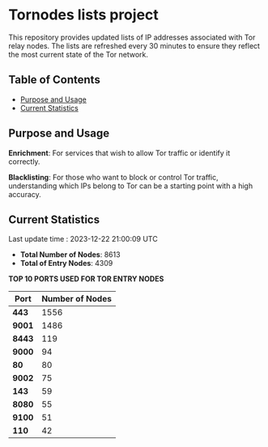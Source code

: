 # Tornodes lists project

This repository provides updated lists of IP addresses associated with Tor relay nodes. The lists are refreshed every 30 minutes to ensure they reflect the most current state of the Tor network.

## Table of Contents

- [Purpose and Usage](#purpose-and-usage)
- [Current Statistics](#current-statistics)


## Purpose and Usage

**Enrichment**: For services that wish to allow Tor traffic or identify it correctly.

**Blacklisting**: For those who want to block or control Tor traffic, understanding which IPs belong to Tor can be a starting point with a high accuracy.

## Current Statistics

Last update time : 2023-12-22 21:00:09 UTC

- **Total Number of Nodes**: 8613
- **Total of Entry Nodes**: 4309

**TOP 10 PORTS USED FOR TOR ENTRY NODES**

| **Port** | **Number of Nodes** |
|------|-----------------|
| **443**   | 1556  |
| **9001**   | 1486  |
| **8443**   | 119  |
| **9000**   | 94  |
| **80**   | 80  |
| **9002**   | 75  |
| **143**   | 59  |
| **8080**   | 55  |
| **9100**   | 51  |
| **110**   | 42  |

